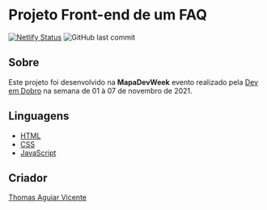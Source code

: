 # Projeto Front-end de um FAQ

[![Netlify Status](https://api.netlify.com/api/v1/badges/a363ca3d-c2b7-44b4-8ce1-2223deb91d0e/deploy-status)](https://app.netlify.com/sites/faq-thmsaguiar/deploys) ![GitHub last commit](https://img.shields.io/github/last-commit/thmsaguiar/projeto-faq)


## Sobre
Este projeto foi desenvolvido na **MapaDevWeek** evento realizado pela [Dev em Dobro](https://github.com/devemdobro) na semana de 01 à 07 de novembro de 2021.

## Linguagens
- [HTML](https://developer.mozilla.org/pt-BR/docs/Web/HTML)
- [CSS](https://developer.mozilla.org/pt-BR/docs/Web/CSS)
- [JavaScript](https://developer.mozilla.org/pt-BR/docs/Web/JavaScript)

## Criador
[Thomas Aguiar Vicente](https://github.com/thmsaguiar)
